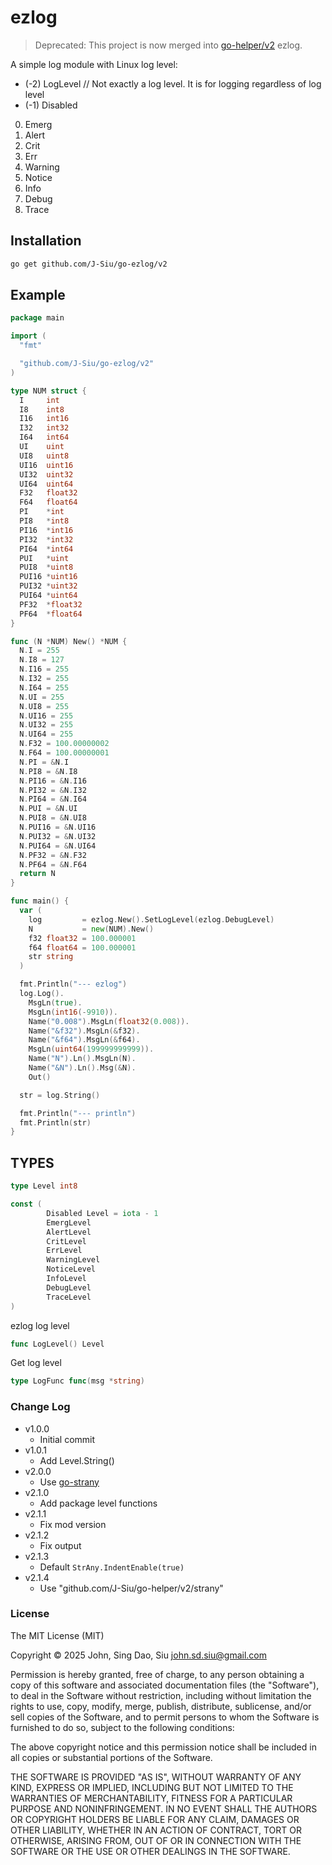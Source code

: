 # ezlog

> Deprecated: This project is now merged into [go-helper/v2](https://github.com/J-Siu/go-helper) ezlog.

A simple log module with Linux log level:

- (-2) LogLevel // Not exactly a log level. It is for logging regardless of log level
- (-1) Disabled
0. Emerg
1. Alert
2. Crit
3. Err
4. Warning
5. Notice
6. Info
7. Debug
8. Trace

## Installation

```sh
go get github.com/J-Siu/go-ezlog/v2
```

## Example

```go
package main

import (
  "fmt"

  "github.com/J-Siu/go-ezlog/v2"
)

type NUM struct {
  I     int
  I8    int8
  I16   int16
  I32   int32
  I64   int64
  UI    uint
  UI8   uint8
  UI16  uint16
  UI32  uint32
  UI64  uint64
  F32   float32
  F64   float64
  PI    *int
  PI8   *int8
  PI16  *int16
  PI32  *int32
  PI64  *int64
  PUI   *uint
  PUI8  *uint8
  PUI16 *uint16
  PUI32 *uint32
  PUI64 *uint64
  PF32  *float32
  PF64  *float64
}

func (N *NUM) New() *NUM {
  N.I = 255
  N.I8 = 127
  N.I16 = 255
  N.I32 = 255
  N.I64 = 255
  N.UI = 255
  N.UI8 = 255
  N.UI16 = 255
  N.UI32 = 255
  N.UI64 = 255
  N.F32 = 100.00000002
  N.F64 = 100.00000001
  N.PI = &N.I
  N.PI8 = &N.I8
  N.PI16 = &N.I16
  N.PI32 = &N.I32
  N.PI64 = &N.I64
  N.PUI = &N.UI
  N.PUI8 = &N.UI8
  N.PUI16 = &N.UI16
  N.PUI32 = &N.UI32
  N.PUI64 = &N.UI64
  N.PF32 = &N.F32
  N.PF64 = &N.F64
  return N
}

func main() {
  var (
    log         = ezlog.New().SetLogLevel(ezlog.DebugLevel)
    N           = new(NUM).New()
    f32 float32 = 100.000001
    f64 float64 = 100.000001
    str string
  )

  fmt.Println("--- ezlog")
  log.Log().
    MsgLn(true).
    MsgLn(int16(-9910)).
    Name("0.008").MsgLn(float32(0.008)).
    Name("&f32").MsgLn(&f32).
    Name("&f64").MsgLn(&f64).
    MsgLn(uint64(199999999999)).
    Name("N").Ln().MsgLn(N).
    Name("&N").Ln().Msg(&N).
    Out()

  str = log.String()

  fmt.Println("--- println")
  fmt.Println(str)
}
```

## TYPES

```go
type Level int8

const (
        Disabled Level = iota - 1
        EmergLevel
        AlertLevel
        CritLevel
        ErrLevel
        WarningLevel
        NoticeLevel
        InfoLevel
        DebugLevel
        TraceLevel
)
```
ezlog log level

```go
func LogLevel() Level
```
Get log level

```go
type LogFunc func(msg *string)
```

### Change Log

- v1.0.0
  - Initial commit
- v1.0.1
  - Add Level.String()
- v2.0.0
  - Use [go-strany](https://github.com/J-Siu/go-strany)
- v2.1.0
  - Add package level functions
- v2.1.1
  - Fix mod version
- v2.1.2
  - Fix output
- v2.1.3
  - Default `StrAny.IndentEnable(true)`
- v2.1.4
  - Use "github.com/J-Siu/go-helper/v2/strany"

### License

The MIT License (MIT)

Copyright © 2025 John, Sing Dao, Siu <john.sd.siu@gmail.com>

Permission is hereby granted, free of charge, to any person obtaining a copy of this software and associated documentation files (the "Software"), to deal in the Software without restriction, including without limitation the rights to use, copy, modify, merge, publish, distribute, sublicense, and/or sell copies of the Software, and to permit persons to whom the Software is furnished to do so, subject to the following conditions:

The above copyright notice and this permission notice shall be included in all copies or substantial portions of the Software.

THE SOFTWARE IS PROVIDED "AS IS", WITHOUT WARRANTY OF ANY KIND, EXPRESS OR IMPLIED, INCLUDING BUT NOT LIMITED TO THE WARRANTIES OF MERCHANTABILITY, FITNESS FOR A PARTICULAR PURPOSE AND NONINFRINGEMENT. IN NO EVENT SHALL THE AUTHORS OR COPYRIGHT HOLDERS BE LIABLE FOR ANY CLAIM, DAMAGES OR OTHER LIABILITY, WHETHER IN AN ACTION OF CONTRACT, TORT OR OTHERWISE, ARISING FROM, OUT OF OR IN CONNECTION WITH THE SOFTWARE OR THE USE OR OTHER DEALINGS IN THE SOFTWARE.
